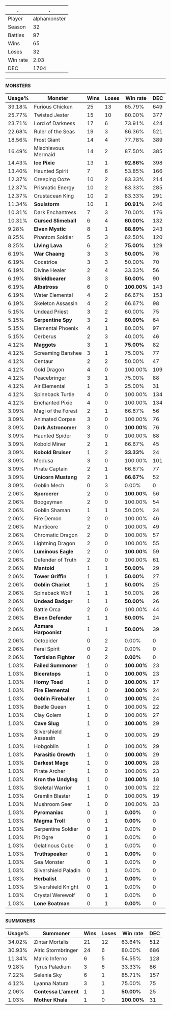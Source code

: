 .|.
|-|-
Player|alphamonster
Season|32
Battles|97
Wins|65
Loses|32
Win rate|2.03
DEC|1704

---
**MONSTERS**

Usage%|Monster|Wins|Loses|Win rate|DEC|
-|-|-|-|-|-|
39.18%|Furious Chicken|25|13|65.79%|649|
25.77%|Twisted Jester|15|10|60.00%|377|
23.71%|Lord of Darkness|17|6|73.91%|424|
22.68%|Ruler of the Seas|19|3|86.36%|521|
18.56%|Frost Giant|14|4|77.78%|389|
16.49%|Mischievous Mermaid|14|2|87.50%|385|
14.43%|**Ice Pixie**|13|1|**92.86%**|398|
13.40%|Haunted Spirit|7|6|53.85%|166|
12.37%|Creeping Ooze|10|2|83.33%|214|
12.37%|Prismatic Energy|10|2|83.33%|285|
12.37%|Crustacean King|10|2|83.33%|291|
11.34%|**Soulstorm**|10|1|**90.91%**|246|
10.31%|Dark Enchantress|7|3|70.00%|176|
10.31%|**Cursed Slimeball**|6|4|**60.00%**|132|
9.28%|**Elven Mystic**|8|1|**88.89%**|243|
8.25%|Phantom Soldier|5|3|62.50%|120|
8.25%|**Living Lava**|6|2|**75.00%**|129|
6.19%|**War Chaang**|3|3|**50.00%**|76|
6.19%|Cocatrice|3|3|50.00%|70|
6.19%|Divine Healer|2|4|33.33%|56|
6.19%|**Shieldbearer**|3|3|**50.00%**|90|
6.19%|**Albatross**|6|0|**100.00%**|143|
6.19%|Water Elemental|4|2|66.67%|153|
6.19%|Skeleton Assassin|4|2|66.67%|98|
5.15%|Undead Priest|3|2|60.00%|75|
5.15%|**Serpentine Spy**|3|2|**60.00%**|64|
5.15%|Elemental Phoenix|4|1|80.00%|97|
5.15%|Cerberus|2|3|40.00%|46|
4.12%|**Maggots**|3|1|**75.00%**|82|
4.12%|Screaming Banshee|3|1|75.00%|77|
4.12%|Centaur|2|2|50.00%|47|
4.12%|Gold Dragon|4|0|100.00%|109|
4.12%|Peacebringer|3|1|75.00%|88|
4.12%|Air Elemental|1|3|25.00%|31|
4.12%|Spineback Turtle|4|0|100.00%|134|
4.12%|Enchanted Pixie|4|0|100.00%|134|
3.09%|Magi of the Forest|2|1|66.67%|56|
3.09%|Animated Corpse|3|0|100.00%|76|
3.09%|**Dark Astronomer**|3|0|**100.00%**|76|
3.09%|Haunted Spider|3|0|100.00%|88|
3.09%|Kobold Miner|2|1|66.67%|45|
3.09%|**Kobold Bruiser**|1|2|**33.33%**|24|
3.09%|Medusa|3|0|100.00%|101|
3.09%|Pirate Captain|2|1|66.67%|77|
3.09%|**Unicorn Mustang**|2|1|**66.67%**|52|
3.09%|Goblin Mech|0|3|0.00%|0|
2.06%|**Sporcerer**|2|0|**100.00%**|56|
2.06%|Boogeyman|2|0|100.00%|54|
2.06%|Goblin Shaman|1|1|50.00%|24|
2.06%|Fire Demon|2|0|100.00%|46|
2.06%|Manticore|2|0|100.00%|49|
2.06%|Chromatic Dragon|2|0|100.00%|57|
2.06%|Lightning Dragon|2|0|100.00%|55|
2.06%|**Luminous Eagle**|2|0|**100.00%**|59|
2.06%|Defender of Truth|2|0|100.00%|61|
2.06%|**Mantoid**|1|1|**50.00%**|29|
2.06%|**Tower Griffin**|1|1|**50.00%**|27|
2.06%|**Goblin Chariot**|1|1|**50.00%**|25|
2.06%|Spineback Wolf|1|1|50.00%|26|
2.06%|**Undead Badger**|1|1|**50.00%**|26|
2.06%|Battle Orca|2|0|100.00%|44|
2.06%|**Elven Defender**|1|1|**50.00%**|24|
2.06%|**Azmare Harpoonist**|1|1|**50.00%**|39|
2.06%|Octopider|0|2|0.00%|0|
2.06%|Feral Spirit|0|2|0.00%|0|
2.06%|**Tortisian Fighter**|0|2|**0.00%**|0|
1.03%|**Failed Summoner**|1|0|**100.00%**|23|
1.03%|**Biceratops**|1|0|**100.00%**|23|
1.03%|**Horny Toad**|1|0|**100.00%**|17|
1.03%|**Fire Elemental**|1|0|**100.00%**|24|
1.03%|**Goblin Fireballer**|1|0|**100.00%**|24|
1.03%|Beetle Queen|1|0|100.00%|22|
1.03%|Clay Golem|1|0|100.00%|27|
1.03%|**Cave Slug**|1|0|**100.00%**|29|
1.03%|Silvershield Assassin|1|0|100.00%|29|
1.03%|Hobgoblin|1|0|100.00%|29|
1.03%|**Parasitic Growth**|1|0|**100.00%**|29|
1.03%|**Darkest Mage**|1|0|**100.00%**|28|
1.03%|Pirate Archer|1|0|100.00%|23|
1.03%|**Kron the Undying**|1|0|**100.00%**|18|
1.03%|Skeletal Warrior|1|0|100.00%|22|
1.03%|Gremlin Blaster|1|0|100.00%|19|
1.03%|Mushroom Seer|1|0|100.00%|33|
1.03%|**Pyromaniac**|0|1|**0.00%**|0|
1.03%|**Magma Troll**|0|1|**0.00%**|0|
1.03%|Serpentine Soldier|0|1|0.00%|0|
1.03%|Pit Ogre|0|1|0.00%|0|
1.03%|Gelatinous Cube|0|1|0.00%|0|
1.03%|**Truthspeaker**|0|1|**0.00%**|0|
1.03%|Sea Monster|0|1|0.00%|0|
1.03%|Silvershield Paladin|0|1|0.00%|0|
1.03%|**Herbalist**|0|1|**0.00%**|0|
1.03%|Silvershield Knight|0|1|0.00%|0|
1.03%|Crystal Werewolf|0|1|0.00%|0|
1.03%|**Lone Boatman**|0|1|**0.00%**|0|

---
**SUMMONERS**

Usage%|Summoner|Wins|Loses|Win rate|DEC|
-|-|-|-|-|-|
34.02%|Zintar Mortalis|21|12|63.64%|512|
30.93%|Alric Stormbringer|24|6|80.00%|686|
11.34%|Malric Inferno|6|5|54.55%|128|
9.28%|Tyrus Paladium|3|6|33.33%|86|
7.22%|Selenia Sky|6|1|85.71%|157|
4.12%|Lyanna Natura|3|1|75.00%|75|
2.06%|**Contessa L'ament**|1|1|**50.00%**|25|
1.03%|**Mother Khala**|1|0|**100.00%**|31|
